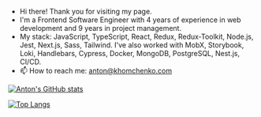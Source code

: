 - Hi there! Thank you for visiting my page.
- I'm a Frontend Software Engineer with 4 years of experience in web development and 9 years in project management.
- My stack: JavaScript, TypeScript, React, Redux, Redux-Toolkit, Node.js, Jest, Next.js, Sass, Tailwind. I've also worked with MobX, Storybook, Loki, Handlebars, Cypress, Docker, MongoDB, PostgreSQL, Nest.js, CI/CD.
- 📫 How to reach me: anton@khomchenko.com


[![Anton's GitHub stats](https://github-readme-stats.vercel.app/api?username=khomch&show_icons=true&theme=transparent)](https://github.com/anuraghazra/github-readme-stats)



[![Top Langs](https://github-readme-stats.vercel.app/api/top-langs/?username=khomch&show_icons=true&theme=transparent)](https://github.com/anuraghazra/github-readme-stats)

<!---
khomch/khomch is a ✨ special ✨ repository because its `README.md` (this file) appears on your GitHub profile.
You can click the Preview link to take a look at your changes.
--->
